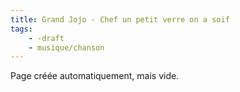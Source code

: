 ```yaml
---
title: Grand Jojo - Chef un petit verre on a soif
tags:
    - -draft
    - musique/chanson
---
```


Page créée automatiquement, mais vide.
